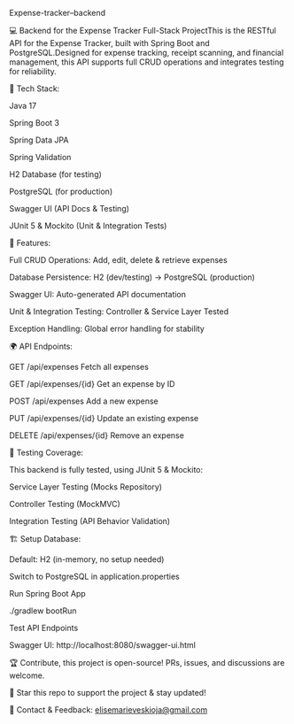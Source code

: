 Expense-tracker–backend



💻 Backend for the Expense Tracker Full-Stack ProjectThis is the RESTful API for the Expense Tracker, built with Spring Boot and PostgreSQL.Designed for expense tracking, receipt scanning, and financial management, this API supports full CRUD operations and integrates testing for reliability.



🔧 Tech Stack:

Java 17

Spring Boot 3

Spring Data JPA

Spring Validation

H2 Database (for testing)

PostgreSQL (for production)

Swagger UI (API Docs & Testing)

JUnit 5 & Mockito (Unit & Integration Tests)



🚀 Features:

Full CRUD Operations: Add, edit, delete & retrieve expenses
 
Database Persistence: H2 (dev/testing) → PostgreSQL (production)

Swagger UI: Auto-generated API documentation

Unit & Integration Testing: Controller & Service Layer Tested

Exception Handling: Global error handling for stability



🌍 API Endpoints:

GET /api/expenses Fetch all expenses

GET /api/expenses/{id} Get an expense by ID

POST /api/expenses Add a new expense

PUT /api/expenses/{id} Update an existing expense

DELETE /api/expenses/{id} Remove an expense



🧪 Testing Coverage:

This backend is fully tested, using JUnit 5 & Mockito:

Service Layer Testing (Mocks Repository)

Controller Testing (MockMVC)

Integration Testing (API Behavior Validation)



🏗️ Setup Database:

Default: H2 (in-memory, no setup needed)

Switch to PostgreSQL in application.properties

Run Spring Boot App

./gradlew bootRun

Test API Endpoints

Swagger UI: http://localhost:8080/swagger-ui.html



🏆 Contribute, this project is open-source! PRs, issues, and discussions are welcome.



🌟 Star this repo to support the project & stay updated!



👯 Contact & Feedback: elisemarieveskioja@gmail.com
